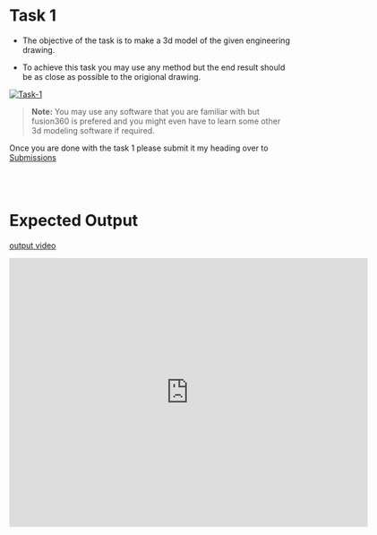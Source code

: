 # Task 1

* The objective of the task is to make a 3d model of the given engineering drawing.

* To achieve this task you may use any method but the end result should be as close as possible to the origional drawing.

<a href="https://ibb.co/PFjRcyY"><img src="https://i.ibb.co/fqFbkWS/Task-1.png" alt="Task-1" border="0"></a>

>**Note:** You may use any software that you are familiar with but fusion360 is prefered and you might even have to learn some other 3d modeling software if required.

Once you are done with the task 1 please submit it my heading over to [Submissions](./submissions.md)

<br></br>

# Expected Output
[output video](https://youtu.be/5snhKotl48k)

<iframe
    width="640"
    height="480"
    src="https://www.youtube.com/embed/5snhKotl48k"
    frameborder="0"
    allow="autoplay; encrypted-media"
    allowfullscreen
>
</iframe>


